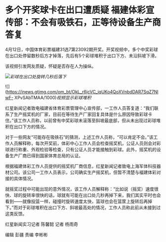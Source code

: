 # 多个开奖球卡在出口遭质疑 福建体彩宣传部：不会有吸铁石，正等待设备生产商答复

4月12日，中国体育彩票福建31选7第23092期开奖。开奖视频中，多个中奖彩球在出口处停留数秒后方才掉落，先后有5个彩球堆积于出口下方、未沿斜坡下滑。

该视频引发网友质疑，怀疑是否存在人为操纵。

![](https://inews.gtimg.com/om_bt/O7ScSI9l_1lWacVyS0LewyMKsu0f1B13an2XSKnAAaLdkAA/1000)_彩球在出口处旋转几秒后落下_

![](https://inews.gtimg.com/om_bt/OkL_r6jcVC_iqUKo4QoXVnbdDAR7SqZ7NlwF-
XPvSAbTMAA/1000)_视频显示彩球堆积_

红星新闻记者致电福建省体育彩票管理中心宣传部，一工作人员答复道：“我们联系了生产摇奖机的厂家，目前在等待生产厂家回复具体是什么原因导致彩球卡住。”该工作人员称，以前曾有中奖彩球未滚落至斜坡最底部，但从未出现过彩球堆积在出口下方的情况。

对于一些网友“可能存在吸铁石”的猜测，上述工作人员称，“可以肯定不会。”该工作人员解释称，每次开奖前，体彩中心工作人员会检查摇奖机，公证人员则会对彩球进行称重、外观检验等检查，只有公证人员才能接触到彩球。此外，摇奖机的设备生产厂商已得到国家体育总局的认证。

根据福建体彩工作人员提供的摇奖机厂商信息，红星新闻记者致电上海军体科技器材公司。该公司一工作人员表示，公司确实生产摇奖机，但暂不清楚与福建体彩对接的具体情况。

就摇奖过程中可能出现的意外情况，该工作人员解释称：“比如说（摇奖）速度很快、球的旋转率很快的话，球就有可能在出口处几秒再掉下来，我们其实平时也会看到——就像投篮一样，碰撞时旋转速度太快，篮球也会在篮筐上旋转后再掉下。”而对于彩球堆积在出口下方、斜坡最高处的情况，工作人员称此前从未接到过这类反馈。

红星新闻实习记者 陈馨懿 记者 杨雨奇

编辑 彭疆 责编 李彬彬

